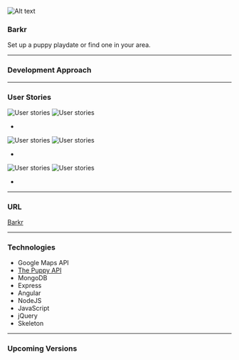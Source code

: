 ![Alt text]()

### Barkr

Set up a puppy playdate or find one in your area.

---

### Development Approach



---

### User Stories

![User stories]()
![User stories]()

* 

![User stories]()
![User stories]()

* 
![User stories]()
![User stories]()

* 

---

### URL

[Barkr](https://boiling-hamlet-49732.herokuapp.com/)

---

### Technologies

* Google Maps API
* [The Puppy API](http://www.thepuppyapi.com/)
* MongoDB
* Express
* Angular
* NodeJS
* JavaScript
* jQuery
* Skeleton 


---

### Upcoming Versions

